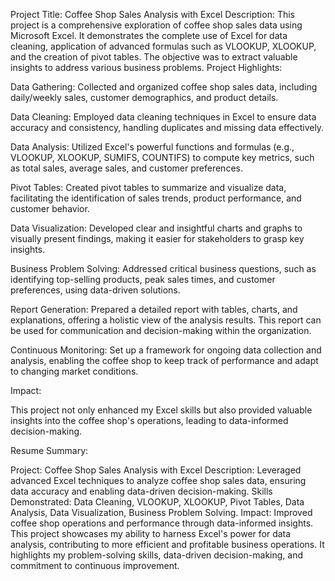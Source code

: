 Project Title: Coffee Shop Sales Analysis with Excel
Description: This project is a comprehensive exploration of coffee shop sales data using Microsoft Excel. It demonstrates the complete use of Excel for data cleaning, application of advanced formulas such as VLOOKUP, XLOOKUP, and the creation of pivot tables. The objective was to extract valuable insights to address various business problems.
Project Highlights:

Data Gathering: Collected and organized coffee shop sales data, including daily/weekly sales, customer demographics, and product details.

Data Cleaning: Employed data cleaning techniques in Excel to ensure data accuracy and consistency, handling duplicates and missing data effectively.

Data Analysis: Utilized Excel's powerful functions and formulas (e.g., VLOOKUP, XLOOKUP, SUMIFS, COUNTIFS) to compute key metrics, such as total sales, average sales, and customer preferences.

Pivot Tables: Created pivot tables to summarize and visualize data, facilitating the identification of sales trends, product performance, and customer behavior.

Data Visualization: Developed clear and insightful charts and graphs to visually present findings, making it easier for stakeholders to grasp key insights.

Business Problem Solving: Addressed critical business questions, such as identifying top-selling products, peak sales times, and customer preferences, using data-driven solutions.

Report Generation: Prepared a detailed report with tables, charts, and explanations, offering a holistic view of the analysis results. This report can be used for communication and decision-making within the organization.

Continuous Monitoring: Set up a framework for ongoing data collection and analysis, enabling the coffee shop to keep track of performance and adapt to changing market conditions.

Impact:

This project not only enhanced my Excel skills but also provided valuable insights into the coffee shop's operations, leading to data-informed decision-making.

Resume Summary:

Project: Coffee Shop Sales Analysis with Excel
Description: Leveraged advanced Excel techniques to analyze coffee shop sales data, ensuring data accuracy and enabling data-driven decision-making.
Skills Demonstrated: Data Cleaning, VLOOKUP, XLOOKUP, Pivot Tables, Data Analysis, Data Visualization, Business Problem Solving.
Impact: Improved coffee shop operations and performance through data-informed insights.
This project showcases my ability to harness Excel's power for data analysis, contributing to more efficient and profitable business operations. It highlights my problem-solving skills, data-driven decision-making, and commitment to continuous improvement.





